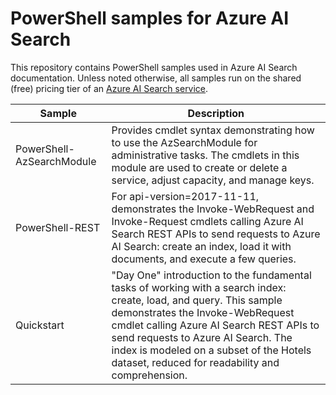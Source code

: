 # PowerShell samples for Azure AI Search

This repository contains PowerShell samples used in Azure AI Search documentation. Unless noted otherwise, all samples run on the shared (free) pricing tier of an [Azure AI Search service](https://learn.microsoft.com/azure/search/search-create-service-portal).

| Sample | Description |
|--------|-------------|
| PowerShell-AzSearchModule | Provides cmdlet syntax demonstrating how to use the AzSearchModule for administrative tasks. The cmdlets in this module are used to create or delete a service, adjust capacity, and manage keys. |
| PowerShell-REST | For api-version=2017-11-11, demonstrates the Invoke-WebRequest and Invoke-Request cmdlets calling Azure AI Search REST APIs to send requests to Azure AI Search: create an index, load it with documents, and execute a few queries.  |
| Quickstart | "Day One" introduction to the fundamental tasks of working with a search index: create, load, and query. This sample demonstrates the Invoke-WebRequest cmdlet calling Azure AI Search REST APIs to send requests to Azure AI Search. The index is modeled on a subset of the Hotels dataset, reduced for readability and comprehension. |
